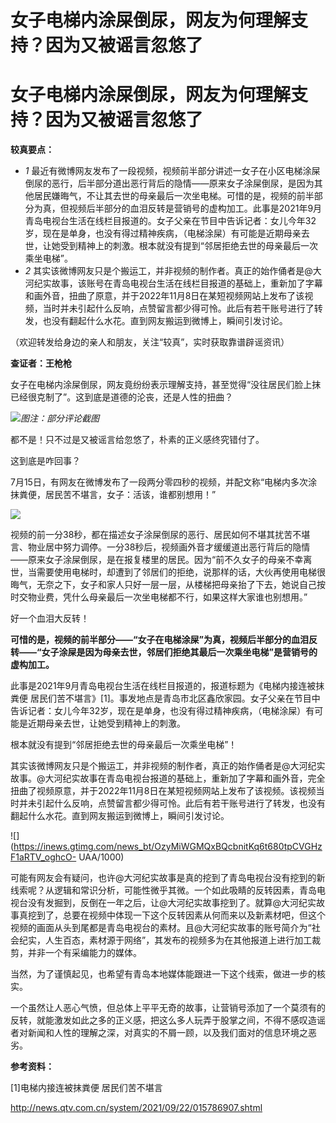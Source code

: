# 女子电梯内涂屎倒尿，网友为何理解支持？因为又被谣言忽悠了

# 女子电梯内涂屎倒尿，网友为何理解支持？因为又被谣言忽悠了

**较真要点：**

  * _1_ 最近有微博网友发布了一段视频，视频前半部分讲述一女子在小区电梯涂屎倒尿的恶行，后半部分道出恶行背后的隐情——原来女子涂屎倒尿，是因为其他居民嫌晦气，不让其去世的母亲最后一次坐电梯。可惜的是，视频的前半部分为真，但视频后半部分的血泪反转是营销号的虚构加工。此事是2021年9月青岛电视台生活在线栏目报道的。女子父亲在节目中告诉记者：女儿今年32岁，现在是单身，也没有得过精神疾病，（电梯涂屎）有可能是近期母亲去世，让她受到精神上的刺激。根本就没有提到“邻居拒绝去世的母亲最后一次乘坐电梯”。
  * _2_ 其实该微博网友只是个搬运工，并非视频的制作者。真正的始作俑者是@大河纪实故事，该账号在青岛电视台生活在线栏目报道的基础上，重新加了字幕和画外音，扭曲了原意，并于2022年11月8日在某短视频网站上发布了该视频，当时并未引起什么反响，点赞留言都少得可怜。此后有若干账号进行了转发，也没有翻起什么水花。直到网友搬运到微博上，瞬间引发讨论。

（欢迎转发给身边的亲人和朋友，关注“较真”，实时获取靠谱辟谣资讯）

**查证者：王枪枪**

女子在电梯内涂屎倒尿，网友竟纷纷表示理解支持，甚至觉得“没往居民们脸上抹已经很克制了”。这到底是道德的沦丧，还是人性的扭曲？

![](https://inews.gtimg.com/news_bt/OLsgjUpjOGL4yD82RHlviKAxQOi0fuxUqFpTDV0SGGUocAA/1000)_图注：部分评论截图_

都不是！只不过是又被谣言给忽悠了，朴素的正义感终究错付了。

这到底是咋回事？

7月15日，有网友在微博发布了一段两分零四秒的视频，并配文称“电梯内多次涂抹粪便，居民苦不堪言，女子：活该，谁都别想用！”

![](https://inews.gtimg.com/news_bt/O6o2s9NMF95MXMf5xb-6vGmEePBu0IB_XTqc8NvNcQzrgAA/1000)

视频的前一分38秒，都在描述女子涂屎倒尿的恶行、居民如何不堪其扰苦不堪言、物业居中努力调停。一分38秒后，视频画外音才缓缓道出恶行背后的隐情——原来女子涂屎倒尿，是在报复楼里的居民。因为“前不久女子的母亲不幸离世，当需要使用电梯时，却遭到了邻居们的拒绝，说那样的话，大伙再使用电梯很晦气，无奈之下，女子和家人只好一层一层，从楼梯把母亲抬了下去，她说自己按时交物业费，凭什么母亲最后一次坐电梯都不行，如果这样大家谁也别想用。”

好一个血泪大反转！

**可惜的是，视频的前半部分——“女子在电梯涂屎”为真，视频后半部分的血泪反转——“女子涂屎是因为母亲去世，邻居们拒绝其最后一次乘坐电梯”是营销号的虚构加工。**

此事是2021年9月青岛电视台生活在线栏目报道的，报道标题为《电梯内接连被抹粪便
居民们苦不堪言》[1]。事发地点是青岛市北区鑫欣家园。女子父亲在节目中告诉记者：女儿今年32岁，现在是单身，也没有得过精神疾病，（电梯涂屎）有可能是近期母亲去世，让她受到精神上的刺激。

根本就没有提到“邻居拒绝去世的母亲最后一次乘坐电梯”！

其实该微博网友只是个搬运工，并非视频的制作者，真正的始作俑者是@大河纪实故事。@大河纪实故事在青岛电视台报道的基础上，重新加了字幕和画外音，完全扭曲了视频原意，并于2022年11月8日在某短视频网站上发布了该视频。该视频当时并未引起什么反响，点赞留言都少得可怜。此后有若干账号进行了转发，也没有翻起什么水花。直到网友搬运到微博上，瞬间引发讨论。

![](https://inews.gtimg.com/news_bt/OzyMiWGMQxBQcbnitKq6t680tpCVGHzF1aRTV_oghcO-
UAA/1000)

可能有网友会有疑问，也许@大河纪实故事是真的挖到了青岛电视台没有挖到的新线索呢？从逻辑和常识分析，可能性微乎其微。一个如此吸睛的反转因素，青岛电视台没有发掘到，反倒在一年之后，让@大河纪实故事挖到了。就算@大河纪实故事真挖到了，总要在视频中体现一下这个反转因素从何而来以及新素材吧，但这个视频的画面从头到尾都是青岛电视台的素材。且@大河纪实故事的账号简介为“社会纪实，人生百态，素材源于网络”，其发布的视频多为在其他报道上进行加工裁剪，并非一个有采编能力的媒体。

当然，为了谨慎起见，也希望有青岛本地媒体能跟进一下这个线索，做进一步的核实。

一个虽然让人恶心气愤，但总体上平平无奇的故事，让营销号添加了一个莫须有的反转，就能激发如此之多的正义感，把这么多人玩弄于股掌之间，不得不感叹造谣者对新闻和人性的理解之深，对真实的不屑一顾，以及我们面对的信息环境之恶劣。

**参考资料：**

[1]电梯内接连被抹粪便 居民们苦不堪言

http://news.qtv.com.cn/system/2021/09/22/015786907.shtml

